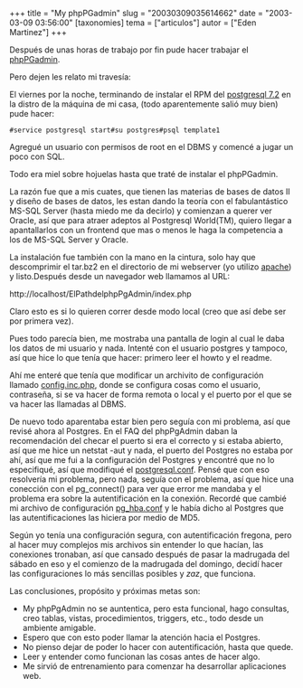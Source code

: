 +++
title = "My phpPGadmin"
slug = "20030309035614662"
date = "2003-03-09 03:56:00"
[taxonomies]
tema = ["articulos"]
autor = ["Eden Martinez"]
+++

Después de unas horas de trabajo por fin pude hacer trabajar el
[phpPGadmin](http://phppgadmin.sourceforge.net).

Pero dejen les relato mi travesía:

El viernes por la noche, terminando de instalar el RPM del [postgresql
7.2](http://www.postgresql.org) en la distro de la máquina de mi casa,
(todo aparentemente salió muy bien) pude hacer:

<!-- more -->
    #service postgresql start#su postgres#psql template1

Agregué un usuario con permisos de root en el DBMS y comencé a jugar un
poco con SQL.

Todo era miel sobre hojuelas hasta que traté de instalar el phpPGadmin.

La razón fue que a mis cuates, que tienen las materias de bases de datos
II y diseño de bases de datos, les estan dando la teoría con el
fabulantástico MS-SQL Server (hasta miedo me da decirlo) y comienzan a
querer ver Oracle, así que para atraer adeptos al Postgresql World(TM),
quiero llegar a apantallarlos con un frontend que mas o menos le haga la
competencia a los de MS-SQL Server y Oracle.

La instalación fue también con la mano en la cintura, solo hay que
descomprimir el tar.bz2 en el directorio de mi webserver (yo utilizo
[apache](http://www.apache.org)) y listo.Después desde un navegador web
llamamos al URL:

http://localhost/ElPathdelphpPgAdmin/index.php

Claro esto es si lo quieren correr desde modo local (creo que así debe
ser por primera vez).

Pues todo parecía bien, me mostraba una pantalla de login al cual le
daba los datos de mi usuario y nada. Intenté con el usuario postgres y
tampoco, así que hice lo que tenía que hacer: primero leer el howto y el
readme.

Ahí me enteré que tenía que modificar un archivito de configuración
llamado
[config.inc.php](http://red.coral.com.mx/clone/configfiles/config.inc.php.txt),
donde se configura cosas como el usuario, contraseña, si se va hacer de
forma remota o local y el puerto por el que se va hacer las llamadas al
DBMS.

De nuevo todo aparentaba estar bien pero seguía con mi problema, así que
revisé ahora al Postgres. En el FAQ del phpPgAdmin daban la
recomendación del checar el puerto si era el correcto y si estaba
abierto, así que me hice un netstat -aut y nada, el puerto del Postgres
no estaba por ahí, así que me fui a la configuración del Postgres y
encontré que no lo especifiqué, así que modifiqué el
[postgresql.conf](http://red.coral.com.mx/clone/configfiles/postgresql.conf).
Pensé que con eso resolvería mi problema, pero nada, seguía con el
problema, así que hice una conección con el pg_connect() para ver que
error me mandaba y el problema era sobre la autentificación en la
conexión. Recordé que cambié mi archivo de configuración
[pg_hba.conf](http://red.coral.com.mx/clone/configfiles/pg_hba.conf) y
le había dicho al Postgres que las autentificaciones las hiciera por
medio de MD5.

Según yo tenía una configuración segura, con autentificación fregona,
pero al hacer muy complejos mis archivos sin entender lo que hacían, las
conexiones tronaban, así que cansado después de pasar la madrugada del
sábado en eso y el comienzo de la madrugada del domingo, decidí hacer
las configuraciones lo más sencillas posibles y *zaz*, que funciona.

Las conclusiones, propósito y próximas metas son:

-   My phpPgAdmin no se auntentica, pero esta funcional, hago consultas,
    creo tablas, vistas, procedimientos, triggers, etc., todo desde un
    ambiente amigable.
-   Espero que con esto poder llamar la atención hacia el Postgres.
-   No pienso dejar de poder lo hacer con autentificación, hasta que
    quede.
-   Leer y entender como funcionan las cosas antes de hacer algo.
-   Me sirvió de entrenamiento para comenzar ha desarrollar aplicaciones
    web.

